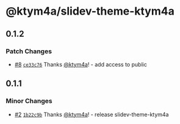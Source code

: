 # @ktym4a/slidev-theme-ktym4a

## 0.1.2

### Patch Changes

- [#8](https://github.com/ktym4a/slidev-theme-ktym4a/pull/8) [`ce33c76`](https://github.com/ktym4a/slidev-theme-ktym4a/commit/ce33c76d0d5178836295b90f1e643d0e5874dbc6) Thanks [@ktym4a](https://github.com/ktym4a)! - add access to public

## 0.1.1

### Minor Changes

- [#2](https://github.com/ktym4a/slidev-theme-ktym4a/pull/2) [`1b22c9b`](https://github.com/ktym4a/slidev-theme-ktym4a/commit/1b22c9b599df9634e4c189dfce50272f92c35225) Thanks [@ktym4a](https://github.com/ktym4a)! - release slidev-theme-ktym4a
